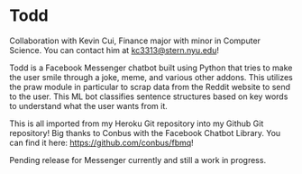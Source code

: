# Todd
Collaboration with Kevin Cui, Finance major with minor in Computer Science. You can contact him at kc3313@stern.nyu.edu!

Todd is a Facebook Messenger chatbot built using Python that tries to make the user smile through a joke, meme, and various other addons. This utilizes the praw module in particular to scrap data from the Reddit website to send to the user. This ML bot classifies sentence structures based on key words to understand what the user wants from it.

This is all imported from my Heroku Git repository into my Github Git repository! Big thanks to Conbus with the Facebook Chatbot Library. You can find it here:  https://github.com/conbus/fbmq!

Pending release for Messenger currently and still a work in progress.
